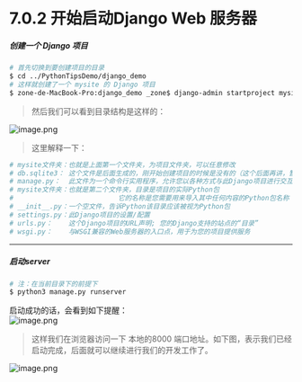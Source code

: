 # 7.0.2 开始启动Django Web 服务器

##### 创建一个 Django 项目
```bash
# 首先切换到要创建项目的目录
$ cd ../PythonTipsDemo/django_demo
# 这样就创建了一个 mysite 的 Django 项目
$ zone-de-MacBook-Pro:django_demo _zone$ django-admin startproject mysite
```

> 然后我们可以看到目录结构是这样的：

![image.png](https://cdn.nlark.com/yuque/0/2019/png/235650/1550221845715-8ddb4ad7-5baa-497e-9061-9decc958d390.png#align=left&display=inline&height=133&linkTarget=_blank&name=image.png&originHeight=266&originWidth=1172&size=39832&width=586)
> 这里解释一下：

```python
# mysite文件夹：也就是上面第一个文件夹，为项目文件夹，可以任意修改
# db.sqlite3： 这个文件是后面生成的，刚开始创建项目的时候是没有的（这个后面再讲，暂时不做讨论）
# manage.py：  此文件为一个命令行实用程序，允许您以各种方式与此Django项目进行交互
# mysite文件夹：也就是第二个文件夹，目录是项目的实际Python包
#						   它的名称是您需要用来导入其中任何内容的Python包名称（例如mysite.urls）
# __init__.py：一个空文件，告诉Python该目录应该被视为Python包
# settings.py：此Django项目的设置/配置
# urls.py：    这个Django项目的URL声明; 您的Django支持的站点的“目录”
# wsgi.py：    与WSGI兼容的Web服务器的入口点，用于为您的项目提供服务
```

---

##### 启动server
```bash
# 注：在当前目录下的前提下
$ python3 manage.py runserver
```
启动成功的话，会看到如下提醒：<br />![image.png](https://cdn.nlark.com/yuque/0/2019/png/235650/1550222549453-0e77ebac-29fb-41e2-9db9-bcaaa9110ddc.png#align=left&display=inline&height=196&linkTarget=_blank&name=image.png&originHeight=392&originWidth=1566&size=201401&width=783)
> 这样我们在浏览器访问一下 本地的8000 端口地址。如下图，表示我们已经启动完成，后面就可以继续进行我们的开发工作了。

![image.png](https://cdn.nlark.com/yuque/0/2019/png/235650/1550222645987-a8ca4ff2-9c48-47ed-bb83-e9ca891c31de.png#align=left&display=inline&height=702&linkTarget=_blank&name=image.png&originHeight=1404&originWidth=2216&size=169409&width=1108)

